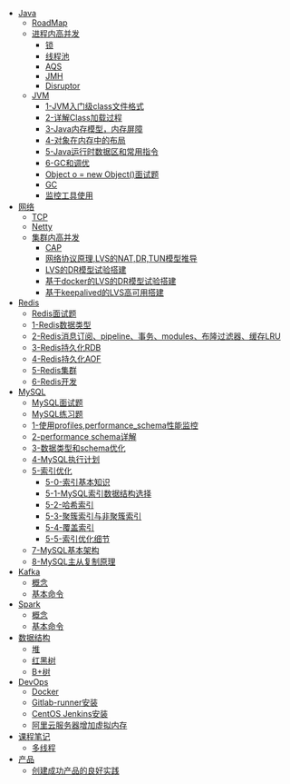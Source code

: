 * [Java]()
  * [RoadMap](java/roadmap.md)
  * [进程内高并发]()
    * [锁](java/concurrent/lock.md)
    * [线程池](java/concurrent/线程池.md)
    * [AQS](java/concurrent/aqs.md)
    * [JMH](java/concurrent/JMH.md)
    * [Disruptor](java/concurrent/Disruptor.md)
  * [JVM]()
    * [1-JVM入门级class文件格式](java/jvm/01_ClassFileFormat.md)
    * [2-详解Class加载过程](java/jvm/02_ClassLodingLinkingInitializing.md)
    * [3-Java内存模型，内存屏障](java/jvm/03_01_JMM.md)
    * [4-对象在内存中的布局](java/jvm/03_02_JavaAgent_AboutObject.md)
    * [5-Java运行时数据区和常用指令](java/jvm/04_JavaRuntimeDataArea_InstructionSet.md)
    * [6-GC和调优](java/jvm/05_GCAndTuning.md)
    * [Object o = new Object()面试题](java/jvm/newObject.md)
    * [GC](java/jvm/gc.md)
    * [监控工具使用](java/jvm/jstack.md)
* [网络]()
  * [TCP](network/tcp.md)
  * [Netty](network/netty/netty.md)
  * [集群内高并发]()
    * [CAP](network/集群内高并发/00_CAP.md)
    * [网络协议原理,LVS的NAT,DR,TUN模型推导](network/集群内高并发/01_网络协议原理.md)
    * [LVS的DR模型试验搭建](network/集群内高并发/02_LVS的DR模型试验搭建.md)
    * [基于docker的LVS的DR模型试验搭建](network/集群内高并发/02.1_基于docker的LVS的DR模型试验搭建.md)
    * [基于keepalived的LVS高可用搭建](network/集群内高并发/03_基于keepalived的LVS高可用搭建.md)
* [Redis]()
  * [Redis面试题](redis/00_Redis面试题.md)
  * [1-Redis数据类型](redis/01_Redis_DataType.md)
  * [2-Redis消息订阅、pipeline、事务、modules、布隆过滤器、缓存LRU](redis/02_Redis_misc.md)
  * [3-Redis持久化RDB](redis/03_Redis_RDB.md)
  * [4-Redis持久化AOF](redis/04_Redis_AOF.md)
  * [5-Redis集群](redis/05_Redis集群.md)
  * [6-Redis开发](redis/06_Redis开发.md)
* [MySQL]()
  * [MySQL面试题](mysql/面试.md)
  * [MySQL练习题](mysql/mysql练习题.md)
  * [1-使用profiles,performance_schema性能监控](mysql/01_使用profiles,performance_schema性能监控.md)
  * [2-performance schema详解](mysql/02_performance_schema详解.md)
  * [3-数据类型和schema优化](mysql/03_MySQL数据类型和schema优化.md)
  * [4-MySQL执行计划](mysql/04_mysql执行计划.md)
  * [5-索引优化]()
    * [5-0-索引基本知识](mysql/05_0_索引基本知识.md)
    * [5-1-MySQL索引数据结构选择](mysql/05_1_mysql索引数据结构选择.md)
    * [5-2-哈希索引](mysql/05_2_哈希索引.md)
    * [5-3-聚簇索引与非聚簇索引](mysql/05_3_聚簇索引与非聚簇索引.md)
    * [5-4-覆盖索引](mysql/05_4_覆盖索引.md)
    * [5-5-索引优化细节](mysql/05_5_索引优化细节.md)
  * [7-MySQL基本架构](mysql/07_MySQL基本架构.md)
  * [8-MySQL主从复制原理](mysql/08_mysql主从复制原理.md)
* [Kafka](kafka/README.md)
  * [概念](kafka/concept.md)
  * [基本命令](kafka/cmd.md)
* [Spark](spark/README.md)
  * [概念](spark/concept.md)
  * [基本命令](spark/cmd.md)
* [数据结构](data_structure/README.md)
  * [堆](data_structure/heap.md)
  * [红黑树](data_structure/red_black_tree.md)    
  * [B+树](data_structure/B+树添加删除数据.md)    
* [DevOps]()
  * [Docker](DevOps/docker.md)
  * [Gitlab-runner安装](DevOps/gitlab-runner.md)
  * [CentOS Jenkins安装](DevOps/jenkins.md)
  * [阿里云服务器增加虚拟内存](DevOps/aliyun-swapfile.md)
* [课程笔记]()
  * [多线程](course/多线程/多线程.md)
* [产品]()
  * [创建成功产品的良好实践](product/1.md)
